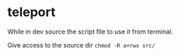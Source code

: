 # teleport

While in dev source the script file to use it from terminal.

Give access to the source dir `chmod -R a+rwx src/`